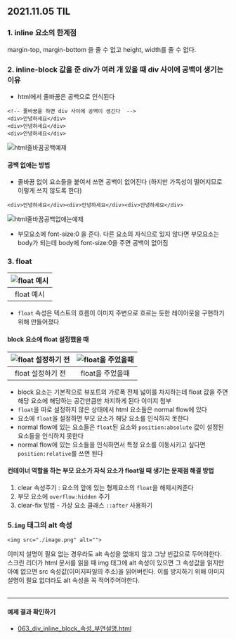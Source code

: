 ## 2021.11.05 TIL

### 1. inline 요소의 한계점
margin-top, margin-bottom 을 줄 수 없고 height, width를 줄 수 없다.

### 2. inline-block 값을 준 div가 여러 개 있을 때 div 사이에 공백이 생기는 이유
- html에서 줄바꿈은 공백으로 인식된다
```
<!-- 줄바꿈을 하면 div 사이에 공백이 생긴다  -->
<div>안녕하세요</div>
<div>안녕하세요</div>
<div>안녕하세요</div>
```
![html줄바꿈공백예제](https://user-images.githubusercontent.com/74545780/140526281-78d566f7-4482-46a3-9b5b-6ed3de95237e.png)

#### 공백 없애는 방법
- 줄바꿈 없이 요소들을 붙여서 쓰면 공백이 없어진다 (하지만 가독성이 떨어지므로 이렇게 쓰지 않도록 한다)
```
<div>안녕하세요</div><div>안녕하세요</div><div>안녕하세요</div>
```
![html줄바꿈공백없애는예제](https://user-images.githubusercontent.com/74545780/140526501-910e17d7-f751-4151-a390-f7bd4cc4ab92.png)

- 부모요소에 font-size:0 을 준다. 다른 요소의 자식으로 있지 않다면 부모요소는 body가 되는데 body에 font-size:0을 주면 공백이 없어짐

### 3. float
| ![float 예시](https://user-images.githubusercontent.com/74545780/140518555-d604b85b-9b74-4a55-a79a-aa4d0410343d.png) | 
|:--:| 
| float 예시 |
- `float` 속성은 텍스트의 흐름이 이미지 주변으로 흐르는 듯한 레이아웃을 구현하기 위해 만들어졌다

#### block 요소에 float 설정했을 때
| ![float 설정하기 전](https://user-images.githubusercontent.com/74545780/140524199-6ce0e48c-1be5-48a8-98db-63592fa97eb9.png) | ![float을 주었을때](https://user-images.githubusercontent.com/74545780/140524397-39820a4d-fe6d-4ac8-8eb2-ecea35836e6a.png)|
|:--:|:--:| 
| float 설정하기 전 |float을 주었을때|
- block 요소는 기본적으로 뷰포트의 가로폭 전체 넓이를 차지하는데 float 값을 주면 해당 요소에 해당하는 공간만큼만 차지하게 된다
이미지 첨부
- `float`을 따로 설정하지 않은 상태에서 html 요소들은 normal flow에 있다
- 요소에 `float`을 설정하면 부모 요소가 해당 요소를 인식하지 못한다
- normal flow에 있는 요소들은 `float`된 요소와 `position:absolute` 값이 설정된 요소들을 인식하지 못한다
- normal flow에 있는 요소들을 인식하면서 특정 요소를 이동시키고 싶다면 `position:relative`를 쓰면 된다

#### 컨테이너 역할을 하는 부모 요소가 자식 요소가 float일 때 생기는 문제점 해결 방법
1. clear 속성주기 : 요소의 앞에 있는 형제요소의 `float`을 해제시켜준다
2. 부모 요소에 `overflow:hidden` 주기
3. clear-fix 방법 - 가상 요소 클래스 `::after` 사용하기

### 5.`img` 태그의 alt 속성
```
<img src="./image.png" alt="">
```
이미지 설명이 필요 없는 경우라도 alt 속성을 없애지 않고 그냥 빈값으로 두어야한다.
스크린 리더가 html 문서를 읽을 때 img 태그에 alt 속성이 있으면 그 속성값을 읽지만 아예 없으면 src 속성값(이미지파일의 주소)을 읽어버린다.
이를 방지하기 위해 이미지 설명이 필요 없더라도 alt 속성을 꼭 적어주어야한다.
<br><br>
<hr>

#### 예제 결과 확인하기
- [063_div_inline_block_속성_부연설명.html](https://dahhnym.github.io/likelion_front_end_school/Day05/063_div_inline_block_%EC%86%8D%EC%84%B1_%EB%B6%80%EC%97%B0%EC%84%A4%EB%AA%85.html)



  
    

  
